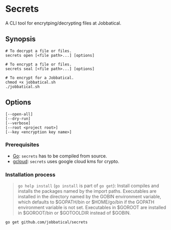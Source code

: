 # Secrets
A CLI tool for encrytping/decrypting files at Jobbatical.

## Synopsis
```
# To decrypt a file or files.
secrets open [<file path>...] [options]

# To encrypt a file or files.
secrets seal [<file path>...] [options]

# To encrypt for a Jobbatical.
chmod +x jobbatical.sh
./jobbatical.sh
```

## Options
```
[--open-all]
[--dry-run]
[--verbose]
[--root <project root>]
[--key <encryption key name>]
```

### Prerequisites
- [Go](https://golang.org/): `secrets` has to be compiled from source.
- [gcloud](https://cloud.google.com/sdk/install): `secrets` uses google cloud kms for crypto.

### Installation process

> `go help install` (`go install` is part of `go get`):
> Install compiles and installs the packages named by the import paths.
> Executables are installed in the directory named by the GOBIN environment variable, which defaults to $GOPATH/bin or $HOME/go/bin if the GOPATH environment variable is not set. Executables in $GOROOT are installed in $GOROOT/bin or $GOTOOLDIR instead of $GOBIN.

```
go get github.com/jobbatical/secrets
```
